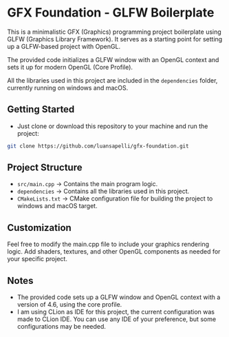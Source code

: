 # GFX Foundation - GLFW Boilerplate

This is a minimalistic GFX (Graphics) programming project boilerplate using GLFW (Graphics Library Framework). 
It serves as a starting point for setting up a GLFW-based project with OpenGL. 

The provided code initializes a GLFW window with an OpenGL context and sets it up for modern OpenGL (Core Profile).

All the libraries used in this project are included in the `dependencies` folder, currently 
running on windows and macOS.

## Getting Started
* Just clone or download this repository to your machine and run the project:
```bash
git clone https://github.com/luansapelli/gfx-foundation.git
```

## Project Structure
* `src/main.cpp` -> Contains the main program logic.
* `dependencies` -> Contains all the libraries used in this project.
* `CMakeLists.txt` -> CMake configuration file for building the project to windows and macOS target.

## Customization
Feel free to modify the main.cpp file to include your graphics rendering logic. 
Add shaders, textures, and other OpenGL components as needed for your specific project.

## Notes
* The provided code sets up a GLFW window and OpenGL context with a version of 4.6, using the core profile.
* I am using CLion as IDE for this project, the current configuration was made to CLion IDE. You can use any IDE
of your preference, but some configurations may be needed.
